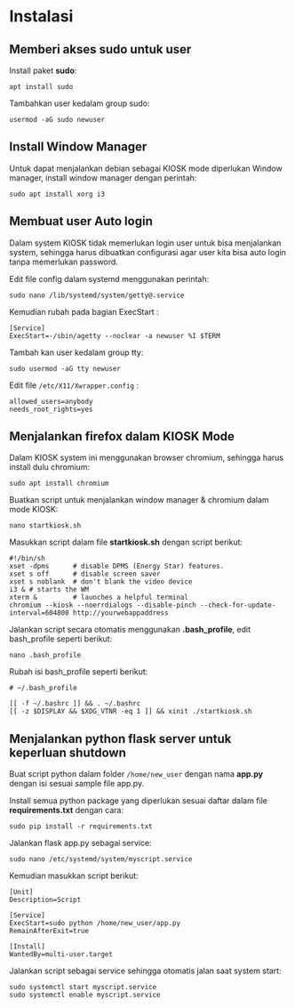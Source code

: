 # Instalasi



## Memberi akses sudo untuk user

Install paket **sudo**:

    apt install sudo

Tambahkan user kedalam group sudo:

    usermod -aG sudo newuser




## Install Window Manager

Untuk dapat menjalankan debian sebagai KIOSK mode diperlukan Window manager, install window manager dengan perintah:

    sudo apt install xorg i3

## Membuat user Auto login

Dalam system KIOSK tidak memerlukan login user untuk bisa menjalankan system, sehingga harus dibuatkan configurasi agar user kita bisa auto login tanpa memerlukan password.

Edit file config dalam systemd menggunakan perintah:

    sudo nano /lib/systemd/system/getty@.service

Kemudian rubah pada bagian ExecStart :

    [Service]
    ExecStart=-/sbin/agetty --noclear -a newuser %I $TERM

Tambah kan user kedalam group tty:

`sudo usermod -aG tty newuser`

Edit file `/etc/X11/Xwrapper.config` :

```
allowed_users=anybody
needs_root_rights=yes
```

## Menjalankan firefox dalam KIOSK Mode

Dalam KIOSK system ini menggunakan browser chromium, sehingga harus install dulu chromium:

    sudo apt install chromium

Buatkan script untuk menjalankan window manager & chromium dalam mode KIOSK:

    nano startkiosk.sh

Masukkan script dalam file **startkiosk.sh** dengan script berikut:

    #!/bin/sh
    xset -dpms      # disable DPMS (Energy Star) features.
    xset s off      # disable screen saver
    xset s noblank  # don't blank the video device
    i3 & # starts the WM
    xterm &         # launches a helpful terminal
    chromium --kiosk --noerrdialogs --disable-pinch --check-for-update-interval=604800 http://yourwebappaddress

Jalankan script secara otomatis menggunakan **.bash_profile**, edit bash_profile seperti berikut:

    nano .bash_profile

Rubah isi bash_profile seperti berikut:

    # ~/.bash_profile

    [[ -f ~/.bashrc ]] && . ~/.bashrc
    [[ -z $DISPLAY && $XDG_VTNR -eq 1 ]] && xinit ./startkiosk.sh

## Menjalankan python flask server untuk keperluan shutdown

Buat script python dalam folder `/home/new_user` dengan nama **app.py** dengan isi sesuai sample file app.py.


Install semua python package yang diperlukan sesuai daftar dalam file **requirements.txt** dengan cara:

    sudo pip install -r requirements.txt

Jalankan flask app.py sebagai service:

    sudo nano /etc/systemd/system/myscript.service

Kemudian masukkan script berikut:

    [Unit]
    Description=Script

    [Service]
    ExecStart=sudo python /home/new_user/app.py
    RemainAfterExit=true

    [Install]
    WantedBy=multi-user.target

Jalankan script sebagai service sehingga otomatis jalan saat system start:

    sudo systemctl start myscript.service
    sudo systemctl enable myscript.service
